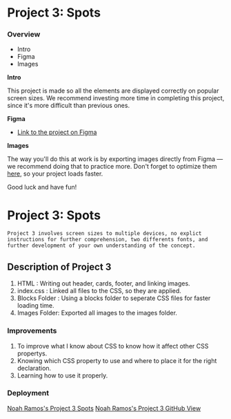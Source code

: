# Project 3: Spots

### Overview

- Intro
- Figma
- Images

**Intro**

This project is made so all the elements are displayed correctly on popular screen sizes. We recommend investing more time in completing this project, since it's more difficult than previous ones.

**Figma**

- [Link to the project on Figma](https://www.figma.com/file/BBNm2bC3lj8QQMHlnqRsga/Sprint-3-Project-%E2%80%94-Spots?type=design&node-id=2%3A60&mode=design&t=afgNFybdorZO6cQo-1)

**Images**

The way you'll do this at work is by exporting images directly from Figma — we recommend doing that to practice more. Don't forget to optimize them [here](https://tinypng.com/), so your project loads faster.

Good luck and have fun!

# Project 3: Spots

```
Project 3 involves screen sizes to multiple devices, no explict instructions for further comprehension, two differents fonts, and further development of your own understanding of the concept.
```

## Description of Project 3

1. HTML : Writing out header, cards, footer, and linking images.
2. index.css : Linked all files to the CSS, so they are applied.
3. Blocks Folder : Using a blocks folder to seperate CSS files for faster loading time.
4. Images Folder: Exported all images to the images folder.

### Improvements

1. To improve what I know about CSS to know how it affect other CSS propertys.
2. Knowing which CSS property to use and where to place it for the right declaration.
3. Learning how to use it properly.

### Deployment

[Noah Ramos's Project 3 Spots](https://noah-ram52.github.io/se_project_spots/)
[Noah Ramos's Project 3 GitHub View](https://github.com/Noah-Ram52/se_project_spots)
